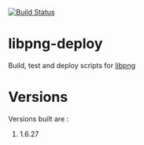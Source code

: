 [![Build Status](https://ci.sagrid.ac.za/buildStatus/icon?job=libpng-deploy)](https://ci.sagrid.ac.za/job/libpng-deploy/)
# libpng-deploy

Build, test and deploy scripts for [libpng](http://www.libpng.org/pub/png/libpng.html)

# Versions

Versions built are  :

  1. 1.6.27
